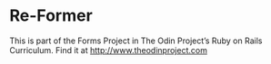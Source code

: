 # Re-Former

This is part of the Forms Project in The Odin Project’s Ruby on Rails Curriculum. Find it at http://www.theodinproject.com
